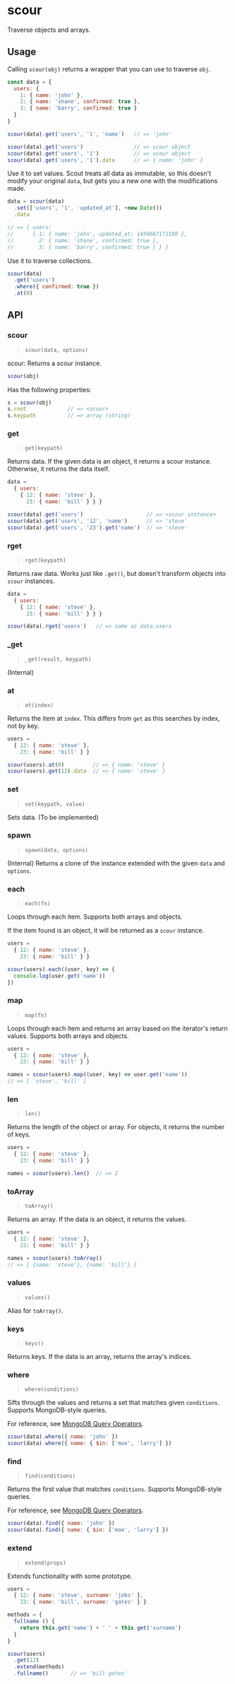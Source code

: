 # scour

Traverse objects and arrays.

## Usage

Calling `scour(obj)` returns a wrapper that you can use to traverse `obj`.

```js
const data = {
  users: {
    1: { name: 'john' },
    2: { name: 'shane', confirmed: true },
    3: { name: 'barry', confirmed: true }
  }
}

scour(data).get('users', '1', 'name')   // => 'john'

scour(data).get('users')                // => scour object
scour(data).get('users', '1')           // => scour object
scour(data).get('users', '1').data      // => { name: 'john' }
```

Use it to set values. Scout treats all data as immutable, so this doesn't
modify your original `data`, but gets you a new one with the modifications made.

```js
data = scour(data)
  .set(['users', '1', 'updated_at'], +new Date())
  .data

// => { users:
//      { 1: { name: 'john', updated_at: 1450667171188 },
//        2: { name: 'shane', confirmed: true },
//        3: { name: 'barry', confirmed: true } } }
```


Use it to traverse collections.

```js
scour(data)
  .get('users')
  .where({ confirmed: true })
  .at(0)
```

## API

<!--api-->

### scour

> `scour(data, options)`

scour:
Returns a scour instance.

```js
scour(obj)
```

Has the following properties:

```js
s = scour(obj)
s.root             // => <scour>
s.keypath          // => array (string)
```

### get

> `get(keypath)`

Returns data. If the given data is an object, it returns a scour instance.
Otherwise, it returns the data itself.

```js
data =
  { users:
    { 12: { name: 'steve' },
      23: { name: 'bill' } } }

scour(data).get('users')                    // => <scour instance>
scour(data).get('users', '12', 'name')      // => 'steve'
scour(data).get('users', '23').get('name')  // => 'steve'

```

### rget

> `rget(keypath)`

Returns raw data. Works just like `.get()`, but doesn't transform objects
into `scour` instances.

```js
data =
  { users:
    { 12: { name: 'steve' },
      23: { name: 'bill' } } }

scour(data).rget('users')   // => same as data.users

```

### _get

> `_get(result, keypath)`

(Internal)

### at

> `at(index)`

Returns the item at `index`. This differs from `get` as this searches by
index, not by key.

```js
users =
  { 12: { name: 'steve' },
    23: { name: 'bill' } }

scour(users).at(0)         // => { name: 'steve' }
scour(users).get(12).data  // => { name: 'steve' }

```

### set

> `set(keypath, value)`

Sets data. (To be implemented)

### spawn

> `spawn(data, options)`

(Internal) Returns a clone of the instance extended with the given `data`
and `options`.

### each

> `each(fn)`

Loops through each item. Supports both arrays and objects.

If the item found is an object, it will be returned as a `scour` instance.

```js
users =
  { 12: { name: 'steve' },
    23: { name: 'bill' } }

scour(users).each((user, key) => {
  console.log(user.get('name'))
})

```

### map

> `map(fn)`

Loops through each item and returns an array based on the iterator's
return values. Supports both arrays and objects.

```js
users =
  { 12: { name: 'steve' },
    23: { name: 'bill' } }

names = scour(users).map((user, key) => user.get('name'))
// => [ 'steve', 'bill' ]

```

### len

> `len()`

Returns the length of the object or array. For objects, it returns the
number of keys.

```js
users =
  { 12: { name: 'steve' },
    23: { name: 'bill' } }

names = scour(users).len()  // => 2

```

### toArray

> `toArray()`

Returns an array. If the data is an object, it returns the values.

```js
users =
  { 12: { name: 'steve' },
    23: { name: 'bill' } }

names = scour(users).toArray()
// => [ {name: 'steve'}, {name: 'bill'} ]

```

### values

> `values()`

Alias for `toArray()`.

### keys

> `keys()`

Returns keys. If the data is an array, returns the array's indices.

### where

> `where(conditions)`

Sifts through the values and returns a set that matches given `conditions`.
Supports MongoDB-style queries.

For reference, see [MongoDB Query Operators][query-ops].

[query-ops]: https://docs.mongodb.org/manual/reference/operator/query/

```js
scour(data).where({ name: 'john' })
scour(data).where({ name: { $in: ['moe', 'larry'] })
```

### find

> `find(conditions)`

Returns the first value that matches `conditions`.
Supports MongoDB-style queries.

For reference, see [MongoDB Query Operators][query-ops].

[query-ops]: https://docs.mongodb.org/manual/reference/operator/query/

```js
scour(data).find({ name: 'john' })
scour(data).find({ name: { $in: ['moe', 'larry'] })
```

### extend

> `extend(props)`

Extends functionality with some prototype.

```js
users =
  { 12: { name: 'steve', surname: 'jobs' },
    23: { name: 'bill', surname: 'gates' } }

methods = {
  fullname () {
    return this.get('name') + ' ' + this.get('surname')
  }
}

scour(users)
  .get(12)
  .extend(methods)
  .fullname()       // => 'bill gates'

```
<!--api:end-->
